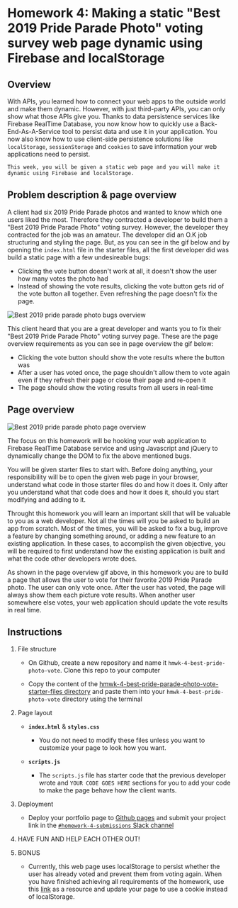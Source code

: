 # Homework 4: Making a static "Best 2019 Pride Parade Photo" voting survey web page dynamic using Firebase and localStorage

## Overview
With APIs, you learned how to connect your web apps to the outside world and make them dynamic. However, with just third-party APIs, you can only show what those APIs give you. Thanks to data persistence services like Firebase RealTime Database, you now know how to quickly use a Back-End-As-A-Service tool to persist data and use it in your application. You now also know how to use client-side persistence solutions like `localStorage`, `sessionStorage` and `cookies` to save information your web applications need to persist.


```This week, you will be given a static web page and you will make it dynamic using Firebase and localStorage.```

## Problem description & page overview
A client had six 2019 Pride Parade photos and wanted to know which one users liked the most. Therefore they contracted a developer to build them a "Best 2019 Pride Parade Photo" voting survey. However, the developer they contracted for the job was an amateur. The developer did an O.K job structuring and styling the page. But, as you can see in the gif below and by opening the `index.html` file in the starter files, all the first developer did was build a static page with a few undesireable bugs: 
* Clicking the vote button doesn't work at all, it doesn't show the user how many votes the photo had
* Instead of showing the vote results, clicking the vote button gets rid of the vote button all together. Even refreshing the page doesn't fix the page.

![Best 2019 pride parade photo bugs overview](./best-pride-parade-photo-vote-page-bugs-overview.gif)


This client heard that you are a great developer and wants you to fix their "Best 2019 Pride Parade Photo" voting survey page. These are the page overview requirements as you can see in page overview the gif below:
* Clicking the vote button should show the vote results where the button was
* After a user has voted once, the page shouldn't allow them to vote again even if they refresh their page or close their page and re-open it
* The page should show the voting results from all users in real-time

## Page overview

![Best 2019 pride parade photo page overview](./best-pride-parade-photo-page-overview.gif)


The focus on this homework will be hooking your web application to Firebase RealTime Database service and using Javascript and jQuery to dynamically change the DOM to fix the above mentioned bugs. 

You will be given starter files to start with. Before doing anything, your responsibility will be to open the given web page in your browser, understand what code in those starter files do and how it does it. Only after you understand what that code does and how it does it, should you start modifying and adding to it.

Throught this homework you will learn an important skill that will be valuable to you as a web developer. Not all the times will you be asked to build an app from scratch. Most of the times, you will be asked to fix a bug, improve a feature by changing something around, or adding a new feature to an existing application. In these cases, to accomplish the given objective, you will be required to first understand how the existing application is built and what the code other developers wrote does.

As shown in the page overview gif above, in this homework you are to build a page that allows the user to vote for their favorite 2019 Pride Parade photo. The user can only vote once. After the user has voted, the page will always show them each picture vote results. When another user somewhere else votes, your web application should update the vote results in real time. 


## Instructions

1. File structure
    * On Github, create a new repository and name it `hmwk-4-best-pride-photo-vote`. Clone this repo to your computer
    
    * Copy the content of the [hmwk-4-best-pride-parade-photo-vote-starter-files directory](./hmwk-4-best-pride-parade-photo-vote-starter-files) and paste them into your `hmwk-4-best-pride-photo-vote` directory using the terminal

2. Page layout
    - **`index.html`** & **`styles.css`**
        * You do not need to modify these files unless you want to customize your page to look how you want.

    - **`scripts.js`**
        * The `scripts.js` file has starter code that the previous developer wrote and `YOUR CODE GOES HERE` sections for you to add your code to make the page behave how the client wants. 

3. Deployment
    * Deploy your portfolio page to [Github pages](https://pages.github.com/) and submit your project link in the [`#homework-4-submissions` Slack channel](https://longtailschool.slack.com/messages/CP51XL9M0)


4. HAVE FUN AND HELP EACH OTHER OUT!

5. BONUS
    * Currently, this web page uses localStorage to persist whether the user has already voted and prevent them from voting again. When you have finished achieving all requirements of the homework, use this [link](https://www.w3schools.com/js/js_cookies.asp) as a resource and update your page to use a cookie instead of localStorage.
